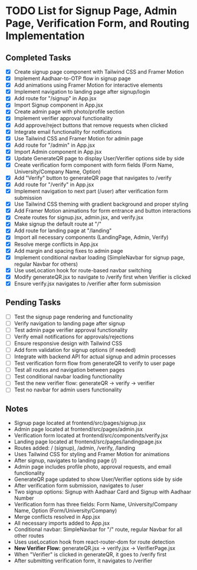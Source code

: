 # TODO List for Signup Page, Admin Page, Verification Form, and Routing Implementation

## Completed Tasks
- [x] Create signup page component with Tailwind CSS and Framer Motion
- [x] Implement Aadhaar-to-OTP flow in signup page
- [x] Add animations using Framer Motion for interactive elements
- [x] Implement navigation to landing page after signup/login
- [x] Add route for "/signup" in App.jsx
- [x] Import Signup component in App.jsx
- [x] Create admin page with photo/profile section
- [x] Implement verifier approval functionality
- [x] Add approve/reject buttons that remove requests when clicked
- [x] Integrate email functionality for notifications
- [x] Use Tailwind CSS and Framer Motion for admin page
- [x] Add route for "/admin" in App.jsx
- [x] Import Admin component in App.jsx
- [x] Update GenerateQR page to display User/Verifier options side by side
- [x] Create verification form component with form fields (Form Name, University/Company Name, Option)
- [x] Add "Verify" button to generateQR page that navigates to /verify
- [x] Add route for "/verify" in App.jsx
- [x] Implement navigation to next part (/user) after verification form submission
- [x] Use Tailwind CSS theming with gradient background and proper styling
- [x] Add Framer Motion animations for form entrance and button interactions
- [x] Create routes for signup.jsx, admin.jsx, and verify.jsx
- [x] Make signup the default route at "/"
- [x] Add route for landing page at "/landing"
- [x] Import all necessary components (LandingPage, Admin, Verify)
- [x] Resolve merge conflicts in App.jsx
- [x] Add margin and spacing fixes to admin page
- [x] Implement conditional navbar loading (SimpleNavbar for signup page, regular Navbar for others)
- [x] Use useLocation hook for route-based navbar switching
- [x] Modify generateQR.jsx to navigate to /verify first when Verifier is clicked
- [x] Ensure verify.jsx navigates to /verifier after form submission

## Pending Tasks
- [ ] Test the signup page rendering and functionality
- [ ] Verify navigation to landing page after signup
- [ ] Test admin page verifier approval functionality
- [ ] Verify email notifications for approvals/rejections
- [ ] Ensure responsive design with Tailwind CSS
- [ ] Add form validation for signup options (if needed)
- [ ] Integrate with backend API for actual signup and admin processes
- [ ] Test verification form flow from generateQR to verify to user page
- [ ] Test all routes and navigation between pages
- [ ] Test conditional navbar loading functionality
- [ ] Test the new verifier flow: generateQR → verify → verifier
- [ ] Test no navbar for admin users functionality

## Notes
- Signup page located at frontend/src/pages/signup.jsx
- Admin page located at frontend/src/pages/admin.jsx
- Verification form located at frontend/src/components/verify.jsx
- Landing page located at frontend/src/pages/landingpage.jsx
- Routes added: / (signup), /admin, /verify, /landing
- Uses Tailwind CSS for styling and Framer Motion for animations
- After signup, navigates to landing page (/)
- Admin page includes profile photo, approval requests, and email functionality
- GenerateQR page updated to show User/Verifier options side by side
- After verification form submission, navigates to /user
- Two signup options: Signup with Aadhaar Card and Signup with Aadhaar Number
- Verification form has three fields: Form Name, University/Company Name, Option (Form/University/Company)
- Merge conflicts resolved in App.jsx
- All necessary imports added to App.jsx
- Conditional navbar: SimpleNavbar for "/" route, regular Navbar for all other routes
- Uses useLocation hook from react-router-dom for route detection
- **New Verifier Flow:** generateQR.jsx → verify.jsx → VerifierPage.jsx
- When "Verifier" is clicked in generateQR, it goes to /verify first
- After submitting verification form, it navigates to /verifier
